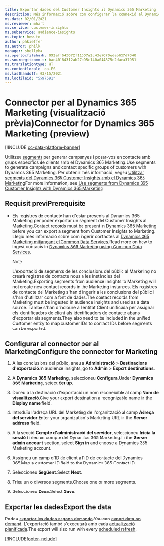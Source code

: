 ```yaml
---
title: Exportar dades del Customer Insights al Dynamics 365 Marketing
description: Més informació sobre com configurar la connexió al Dynamics 365 Marketing.
ms.date: 02/01/2021
ms.reviewer: mhart
ms.service: customer-insights
ms.subservice: audience-insights
ms.topic: how-to
author: phkieffer
ms.author: philk
manager: shellyha
ms.openlocfilehash: 892aff643872f11307a2c43e5670edab657d7848
ms.sourcegitcommit: bae40184312ab27b95c140a044875c2daea37951
ms.translationtype: HT
ms.contentlocale: ca-ES
ms.lasthandoff: 03/15/2021
ms.locfileid: "5597591"
---
```

# <a name="connector-for-dynamics-365-marketing-preview"></a><span data-ttu-id="88976-103">Connector per al Dynamics 365 Marketing (visualització prèvia)</span><span class="sxs-lookup"><span data-stu-id="88976-103">Connector for Dynamics 365 Marketing (preview)</span></span>

[!INCLUDE [cc-data-platform-banner](../includes/cc-data-platform-banner.md)]

<span data-ttu-id="88976-104">Utilitzeu [segments](segments.md) per generar campanyes i posar-vos en contacte amb grups específics de clients amb el Dynamics 365 Marketing.</span><span class="sxs-lookup"><span data-stu-id="88976-104">Use [segments](segments.md) to generate campaigns and contact specific groups of customers with Dynamics 365 Marketing.</span></span> <span data-ttu-id="88976-105">Per obtenir més informació, vegeu [Utilitzar segments del Dynamics 365 Customer Insights amb el Dynamics 365 Marketing](/dynamics365/marketing/customer-insights-segments)</span><span class="sxs-lookup"><span data-stu-id="88976-105">For more information, see [Use segments from Dynamics 365 Customer Insights with Dynamics 365 Marketing](/dynamics365/marketing/customer-insights-segments)</span></span>

## <a name="prerequisite"></a><span data-ttu-id="88976-106">Requisit previ</span><span class="sxs-lookup"><span data-stu-id="88976-106">Prerequisite</span></span>

- <span data-ttu-id="88976-107">Els registres de contacte han d'estar presents al Dynamics 365 Marketing per poder exportar un segment del Customer Insights al Marketing.</span><span class="sxs-lookup"><span data-stu-id="88976-107">Contact records must be present in Dynamics 365 Marketing before you can export a segment from Customer Insights to Marketing.</span></span> <span data-ttu-id="88976-108">Llegiu més informació sobre com ingerir contactes al [Dynamics 365 Marketing mitjançant el Common Data Services](connect-power-query.md).</span><span class="sxs-lookup"><span data-stu-id="88976-108">Read more on how to ingest contacts in [Dynamics 365 Marketing using Common Data Services](connect-power-query.md).</span></span>

  > [!NOTE]
  > <span data-ttu-id="88976-109">L'exportació de segments de les conclusions del públic al Marketing no crearà registres de contacte nous a les instàncies del Marketing.</span><span class="sxs-lookup"><span data-stu-id="88976-109">Exporting segments from audience insights to Marketing will not create new contact records in the Marketing instances.</span></span> <span data-ttu-id="88976-110">Els registres de contacte del Marketing s'han d'ingerir a les conclusions del públic i s'han d'utilitzar com a font de dades.</span><span class="sxs-lookup"><span data-stu-id="88976-110">The contact records from Marketing must be ingested in audience insights and used as a data source.</span></span> <span data-ttu-id="88976-111">També s'han d'incloure a l'entitat Client unificada per assignar els identificadors de client als identificadors de contacte abans d'exportar els segments.</span><span class="sxs-lookup"><span data-stu-id="88976-111">They also need to be included in the unified Customer entity to map customer IDs to contact IDs before segments can be exported.</span></span>

## <a name="configure-the-connector-for-marketing"></a><span data-ttu-id="88976-112">Configurar el connector per al Marketing</span><span class="sxs-lookup"><span data-stu-id="88976-112">Configure the connector for Marketing</span></span>

1. <span data-ttu-id="88976-113">A les conclusions del públic, aneu a **Administració** > **Destinacions d'exportació**.</span><span class="sxs-lookup"><span data-stu-id="88976-113">In audience insights, go to **Admin** > **Export destinations**.</span></span>

1. <span data-ttu-id="88976-114">A **Dynamics 365 Marketing**, seleccioneu **Configura**.</span><span class="sxs-lookup"><span data-stu-id="88976-114">Under **Dynamics 365 Marketing**, select **Set up**.</span></span>

1. <span data-ttu-id="88976-115">Doneu a la destinació d'exportació un nom reconeixible al camp **Nom de visualització**.</span><span class="sxs-lookup"><span data-stu-id="88976-115">Give your export destination a recognizable name in the **Display name** field.</span></span>

1. <span data-ttu-id="88976-116">Introduïu l'adreça URL del Marketing de l'organització al camp **Adreça del servidor**.</span><span class="sxs-lookup"><span data-stu-id="88976-116">Enter your organization's Marketing URL in the **Server address** field.</span></span>

1. <span data-ttu-id="88976-117">A la secció **Compte d'administració del servidor**, seleccioneu **Inicia la sessió** i trieu un compte del Dynamics 365 Marketing.</span><span class="sxs-lookup"><span data-stu-id="88976-117">In the **Server admin account** section, select **Sign in** and choose a Dynamics 365 Marketing account.</span></span>

1. <span data-ttu-id="88976-118">Assigneu un camp d'ID de client a l'ID de contacte del Dynamics 365.</span><span class="sxs-lookup"><span data-stu-id="88976-118">Map a customer ID field to the Dynamics 365 Contact ID.</span></span>

1. <span data-ttu-id="88976-119">Seleccioneu **Següent**.</span><span class="sxs-lookup"><span data-stu-id="88976-119">Select **Next**.</span></span>

1. <span data-ttu-id="88976-120">Trieu un o diversos segments.</span><span class="sxs-lookup"><span data-stu-id="88976-120">Choose one or more segments.</span></span>

1. <span data-ttu-id="88976-121">Seleccioneu **Desa**.</span><span class="sxs-lookup"><span data-stu-id="88976-121">Select **Save**.</span></span>

## <a name="export-the-data"></a><span data-ttu-id="88976-122">Exportar les dades</span><span class="sxs-lookup"><span data-stu-id="88976-122">Export the data</span></span>

<span data-ttu-id="88976-123">Podeu [exportar les dades segons demanda](export-destinations.md).</span><span class="sxs-lookup"><span data-stu-id="88976-123">You can [export data on demand](export-destinations.md).</span></span> <span data-ttu-id="88976-124">L'exportació també s'executarà amb cada [actualització planificada](system.md#schedule-tab).</span><span class="sxs-lookup"><span data-stu-id="88976-124">The export will also run with every [scheduled refresh](system.md#schedule-tab).</span></span>


[!INCLUDE[footer-include](../includes/footer-banner.md)]